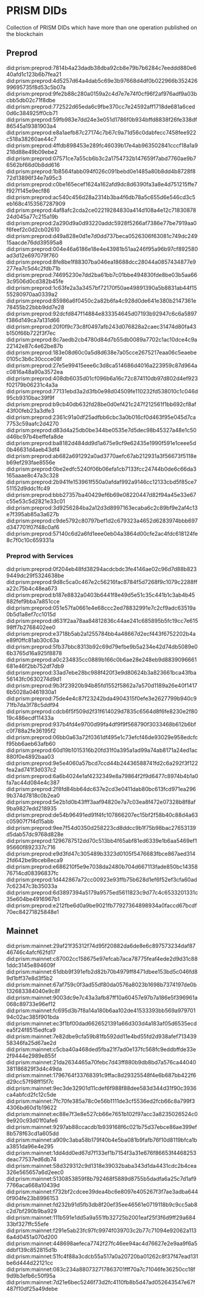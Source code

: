 # PRISM DIDs

Collection of PRISM DIDs which have more than one operation published on the blockchain

## Preprod
did:prism:preprod:7814b4a23dadb38dba92cb8e79b7b6284c7eeddd880e640afd1c123b6b7fea21
did:prism:preprod:4d5257d64a4dab5c69e3b97668d4df0b022966b35242699695735f8d53c5b07a
did:prism:preprod:9fe2b88c280a0159a2c4d7e7e74f0cf96f2af976adf9a03bcbb5db02c71f8dbe
did:prism:preprod:772522d65eda6c9fbe370cc7e24592aff1718de681a6ced0d6c384925ff0cb71
did:prism:preprod:59fb983e7dd24e3e051d1786f0b934bffd8838f26fe338df86545a19381903a4
did:prism:preprod:e8a1aefb87c27174c7b67c9a71d56c0dabfecc7458fee922c518a38260ae44c7
did:prism:preprod:4ffdb898453e289fc46039b17e4ab963502841cccf18a1a9218d88e49b09ebe2
did:prism:preprod:07571ce7a55cb6b3c2a1754732b147659f7abd7760ae9b76562bf66d0b8dd616
did:prism:preprod:1b8564fabb094f026c091bebd0e1485a80b8dd4b8728f872d13896f34e7a95c3
did:prism:preprod:c0be165ecef1624a162afd9dc8d6390fa3a8e4d751215ffe7f927f145e9ecf86
did:prism:preprod:ac540c456d28a2314b3ba4f6db78a5c655d6e546cd3c5eb168c4153567287909
did:prism:preprod:4af8afc2cda2ce02219284830a414d108a4e12c7183087824d045a77c215a19b
did:prism:preprod:2a290d9a0d93220addc5928f5266af7386e77be7919aa0f6feef2c0d2cb02610
did:prism:preprod:d49a828e0d1e7d0dd737beca0526306f63081c749dc24915aacde76dd39595a8
did:prism:preprod:004e46a6186e18e4e43981b51aa246f95a96b97cf892580ad3d12e697079f760
did:prism:preprod:8fe8be1f88307ba046ea18688dcc28044a0857434877e9277ea7c5d4c2fdb71b
did:prism:preprod:74695230e7dd2ba61bb7c01bbe494830fde8be03b5aa663c9506d0cd382b45fe
did:prism:preprod:1c63fe2a3a3457bf72170f50ae49891390a5b8831ab44f1555280970aa0339a2
did:prism:preprod:85986a6f0450c2a82b6fa4c928d0de641e380b2147361e78455b22bbb9dd7e28
did:prism:preprod:92dcfd847f14884e833354645d07193b92947c6c6a5897f386d149ca7a131d66
did:prism:preprod:20f0f9c73c8f0497afb243d076828a2caec31474d80fa43b150f66b722f3f7ec
did:prism:preprod:8c7aedb2cb4780d84d7b55db0089a7702c1ac10dce4c9a22142e87c4e62be87b
did:prism:preprod:183e08d60c0a5d8d638e7a05cce2675217eaa06c5eaebe0105c3b6c30ccce08f
did:prism:preprod:27e5e99415eee6c3d8ca514686d4016a223959c87d964ac0816a48a90a3572ea
did:prism:preprod:408db6035d01cf096b6a16c72c874110db97d802d4ef923f02179b06231c4a3a
did:prism:preprod:77131ebd3a2d3fb0e98d04509fe110232fd538010c1c046d95cb9310bac39f9f
did:prism:preprod:b9cb40db632fd28be0d0ef421c247f212561f1bb692cf8af43f00feb23a3dfe3
did:prism:preprod:2361c91a0df25adfbb6cbc3a0b016cf0d463f95e045d7ca7753c59aafc2d4270
did:prism:preprod:d83d4a25db0be344be0535e7d5dec98b45327a48e1c50d46bc97b4beffefa8de
did:prism:preprod:ba8182d484dd9d1a675e9cf9e62435e1990f591e1ceee5d0b46631d4aeb43df4
did:prism:preprod:ab682a691292a0ad3770aefc67ab212931a3f56673f5118eb69ef293fae8556e
did:prism:preprod:0be2edfc5240f06b06efa1cb7133fcc24744b0de6c66da3165aaae8c47a3c328
did:prism:preprod:2b941fe153961f550a0afdaf992a9146cc12133cbd5f85ce751152d9ddc1fc49
did:prism:preprod:bbb27357ba40429ef6b69e08220447d82f94a45e33e67c55e53c5d2821e33c01
did:prism:preprod:3d9256284ba2a12d3d8997163ecaba6c2c89bf9e2af4c13e7f395ab85a3a627b
did:prism:preprod:c9de5792c80797bef1d2c679323a4652d6283974bbb697d347701f07f48c0af6
did:prism:preprod:57140c6d2a6fd1eee0eb04a3864d00cfe2ac4fdc618124fe8c7f0c10c659331a

### Preprod with Services
did:prism:preprod:0f204eb48fd38294acdcbdc3fe4146ae02c96d7d88b8239449dc29f5324638be
did:prism:preprod:9d8c5ca0c467e2c56216fac8784f5d7268f9c1079c2288ffa22c75b4c48ea673
did:prism:preprod:b187e8832a0403b6441f8e49d5e51c35c441b1c3ab4b45882fef9bba7a851cce
did:prism:preprod:051e57fa0661e4e68ccc2ed78832991e7c2cf9adc63519a0b5d1a8ef7cc1015d
did:prism:preprod:d631f2aa78aa84812836c44ae241c685895b5fc19cc7e61598ff7b2768402ee0
did:prism:preprod:e3718b5ab2a1255784bb4a48667d2ecf443f6752202b4ae89f0ffc81ab30c63a
did:prism:preprod:5fb37bbc8313b92c69d79efbe9b5a234e42d74db5089e06b3765d16a925f8878
did:prism:preprod:a0c234835cc0889b166c0b6ae28e248eb9d8839096661681e46f2bb752df7db9
did:prism:preprod:33ad7ebe28bc988f420f3e9d80624b3a823661bca43fba56143fc0630274d9d1
did:prism:preprod:9b3f23920b94b85fd1552f5862a7a570d1189a26e40f14176b5028a0461930a1
did:prism:preprod:75de4e4c87f23242bda4904315f0efe3e2627799b940c971fb7da3f78c5ddf94
did:prism:preprod:cdcb6f5f509d2f31f614029d7835c6564d8f6fe8230e2f8019c486ecdf11433a
did:prism:preprod:937b4fd4e9700d99fa4df9f9f568790f3033468b612b6bfc0f788a2fe36195f2
did:prism:preprod:06bb0a63a72f0361df495e1c73efcf46de93029e958edcfcf95bb6aeb63afb60
did:prism:preprod:60d19b1015316b20fd31f0a395a1ad99a74ab8171a24ed1ac880f0e4892baa03
did:prism:preprod:9e5e4060a57bcd7ccd44b24436588741fd2c6a292f3f122fea2ad741f3d037c2
did:prism:preprod:6a6b4024e1af4232349e8a79864f2f9d6477c8974b4b1a0fa7ac44d084e4c387
did:prism:preprod:2f8fd84bb64dc637e2cd3e0411dab80bc613fcd971ea2969b374d7818c0b2ea0
did:prism:preprod:5e2b1d0b43fff3aaf94820e7a7c03ea8f472e07328b8f8af9ba9827edd218935
did:prism:preprod:de54b96491ed91f4fc107866207ec15bf2f58b40c88d4a63c05907f7f4d15abb
did:prism:preprod:9ee7f54d0350d258223cd8ddcc9b1f75b98bac27653139d5dab57dc9768d828e
did:prism:preprod:1296787512dd70c513bb4f65abf81ed6339e1b6aa5469ef195660f892337c716
did:prism:preprod:e9d3fd47c305489b3323d0105f5476683fbce867aed3142fd642be9bceb8eca9
did:prism:preprod:e686210f5e9e7038da2480b704d667113fade850bc1435876714cd08396837fc
did:prism:preprod:1d442867a72cc00923e93ffb75b628d1ef6f52ef3cfa60ad7c62347c3b35033a
did:prism:preprod:6d3897394a5179a9575ed5611823c9d77c4c6533201331c35e604be4916967b1
did:prism:preprod:e212fbe6d0a9be9021fb77927364898934a0faccd67bcdf70ec84271825848e1

## Mainnet
did:prism:mainnet:29af21f35312f74d95f20882da6de8e6c897573234daf8746746c4afcf62fd17
did:prism:mainnet:c87002cc158675e97efcab7aca78775feaf4ede2d9d31c881ddc3145e894609f
did:prism:mainnet:61dbb9f391efb2d82b70b4979ff8471dbee153bd5c046fd89d1bff37e8d3f5b2
did:prism:mainnet:67af759c0f3ad55df80da0576a8023b1698b7374197de0b132683384040e9c8f
did:prism:mainnet:9003dc9e7c43a3afb87ff10a60457e97b7a186e5f396961a068c89733e96ef12
did:prism:mainnet:fc695d3b7f8a14a180b6aa102de41533393bb569a97970194c02ac385f901bda
did:prism:mainnet:ec3f1bf00dad6626521391a66d303d4a183af05d6535ecdea5f24f8515edfca9
did:prism:mainnet:7e82dbe9cfa59b81fb592dd11e4bd55fd2d938afef71343958346fa25d67ae2d
did:prism:mainnet:c5cba40a468ded5fba21f7ad0e137fc568fc9eddbffde33e2f9444e2989e855f
did:prism:mainnet:21da2634465a70febc7d43ff880b9db8bd7a576ca44040381186829f3d4c49da
did:prism:mainnet:1796764f33768391c9ffac8d29325548f4e6b687bb422f6d29cc57f98ff15f7c
did:prism:mainnet:9ec3de32901d11cdef6f988f88dee583d344d31f90c3936ca4abfcd2fc12c5de
did:prism:mainnet:7fc70fe385a78c0e56b1111de3cf5536ed2fcb66c8a799f34306bd60d1b19622
did:prism:mainnet:ec88e7f3e8e527cb66e7651b102f97acc3a8235026524c09e920c93d01f0afe6
did:prism:mainnet:9297ab88ccacdb1b939168f6c021b75d37ebce86ae399ef8b578f63cd1a605dd
did:prism:mainnet:a909c3aba58b179f40b4e5ba081b9fafb76f10d8119bfca1ba3851da96e4e295
did:prism:mainnet:1dd4dd0ed67d7f133ef1b7154f3a31e676f86653f4468253deac77537ed6db74
did:prism:mainnet:58d329312c9d1318e39032baba343d1da4431cdc2b4cea326e565657a6d2eec0
did:prism:mainnet:5130853859f8b792468f5889d8755b5dadfa6a25c7d1af97766aca668a10439d
did:prism:mainnet:f732bf2cdcee39dea4bc6e8097e405267f3f7ae3adba6440f904fe23b8996153
did:prism:mainnet:fd232b91d5fb3db8f20ef35ee46561e0719118b9c9cc5ab8c2d7bf290b9ba929
did:prism:mainnet:111b591e1dd5a9a551fb32725b2001eaf25f3f6d9ff29a68433bf327ffc55efe
did:prism:mainnet:f291e5ab23fc97fc9974f039703c2b77c71094e92062a1136a4d0451a070d200
did:prism:mainnet:448698aefeca7742f27fc46ee94ac4d76627e2e9aa9f6a5ddbf139c852815d1b
did:prism:mainnet:51fc4f88a3cdcb55a517a0a20720ba01262c8f37f47ead131be6d444d22121cc
did:prism:mainnet:083c234a880732717863701fff70a7c71046fe36250cc18f9d9b3efb6c50f95a
did:prism:mainnet:7d21e6bec5246f73d2fc4110fb8b5d47ad052643547e67f487f10df25a49debe